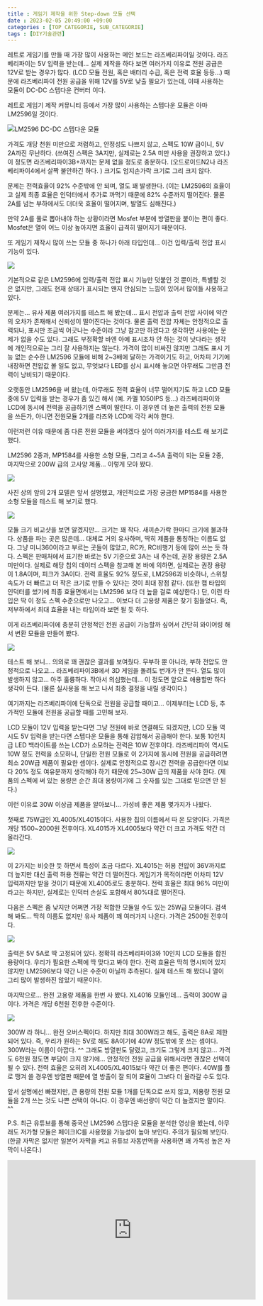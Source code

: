 ```yaml
---
title : 게임기 제작을 위한 Step-down 모듈 선택
date : 2023-02-05 20:49:00 +09:00
categories : [TOP_CATEGORIE, SUB_CATEGORIE]
tags : [DIY기술관련]
---
```


레트로 게임기를 만들 때 가장 많이 사용하는 메인 보드는 라즈베리파이일 것이다.
라즈베리파이는 5V 입력을 받는데...
실제 제작을 하다 보면 여러가지 이유로 전원 공급은 12V로 받는 경우가 많다.
(LCD 모듈 전원, 혹은 배터리 수급, 혹은 전력 효율 등등...)
때문에 라즈베리파이 전원 공급을 위해 12V를 5V로 낮출 필요가 있는데, 이때 사용하는 모듈이 DC-DC 스텝다운 컨버터 이다.

레트로 게임기 제작 커뮤니티 등에서 가장 많이 사용하는 스텝다운 모듈은 아마 LM2596일 것이다.​

![LM2596 DC-DC 스텝다운 모듈](https://velog.velcdn.com/images/amos42/post/0684c832-60c0-4a8e-a3b5-a98af78c08e2/image.jpg)

가격도 개당 천원 미만으로 저렴하고, 안정성도 나쁘지 않고, 스펙도 10W 급이니, 5V 2A까진 무난하다. (쓰여진 스펙은 3A지만, 실제로는 2.5A 미만 사용을 권장하고 있다.) 이 정도면 라즈베리파이3B+까지는 문제 없을 정도로 충분하다. (오드로이드N2나 라즈베리파이4에서 살짝 불안하긴 하다. ) 크기도 엄지손가락 크기로 그리 크지 않다.

문제는 전력효율이 92% 수준밖에 안 되며, 열도 꽤 발생한다. (이는 LM2596의 효율이고 실제 최종 효율은 인덕터에서 추가로 까먹기 때문에 82% 수준까지 떨어진다. 물론 2A를 넘는 부하에서도 더더욱 효율이 떨어지며, 발열도 심해진다.)

만약 2A를 풀로 뽑아내야 하는 상황이라면 Mosfet 부분에 방열판을 붙이는 편이 좋다. Mosfet은 열이 어느 이상 높아지면 효율이 급격히 떨어지기 때문이다.

또 게임기 제작시 많이 쓰는 모듈 중 하나가 아래 타입인데... 이건 입력/출력 전압 표시 기능이 있다.

![](https://velog.velcdn.com/images/amos42/post/941c8727-b907-4147-889a-0bfaa8366dad/image.jpg)

기본적으로 같은 LM2596에 입력/출력 전압 표시 기능만 덧붙인 것 뿐이라, 특별할 것은 없지만, 그래도 현재 상태가 표시되는 왠지 안심되는 느낌이 있어서 많이들 사용하고 있다.

문제는... 유사 제품 여러가지를 테스트 해 봤는데... 표시 전압과 출력 전압 사이에 약간의 오차가 존재해서 신뢰성이 떨어진다는 것이다. 물론 출력 전압 자체는 안정적으로 출력되나, 표시만 조금씩 어긋나는 수준이라 그냥 참고만 하겠다고 생각하면 사용에는 문제가 없을 수도 있다.
그래도 부정확할 바엔 아예 표시조차 안 하는 것이 낫다라는 생각에 개인적으로는 그리 잘 사용하지는 않는다. 가격이 많이 비싸진 않지만 그래도 표시 기능 없는 순수한 LM2596 모듈에 비해 2~3배에 달하는 가격이기도 하고, 어차피 기기에 내장하면 전압값 볼 일도 없고, 무엇보다 LED를 상시 표시해 놓으면 아무래도 그만큼 전력이 낭비되기 때문이다.

오랫동안 LM2596을 써 왔는데, 아무래도 전력 효율이 너무 떨어지기도 하고 LCD 모듈 중에 5V 입력을 받는 경우가 좀 있긴 해서 (예. 카멜 1050IPS 등...) 라즈베리파이와 LCD에 동시에 전력을 공급하기엔 스펙이 딸린다.
이 경우엔 더 높은 출력의 전원 모듈을 쓰든가, 아니면 전원모듈 2개를 라즈와 LCD에 각각 써야 한다.

이런저런 이유 때문에 좀 다른 전원 모듈을 써야겠다 싶어 여러가지를 테스트 해 보기로 했다.

LM2596 2종과, MP1584를 사용한 소형 모듈, 그리고 4~5A 출력이 되는 모듈 2종,  마지막으로 200W 급의 고사양 제품... 이렇게 모아 봤다.

![](https://velog.velcdn.com/images/amos42/post/1f8abbd9-978c-4e7b-9efe-b4f54b729e9b/image.jpg)

사진 상의 앞의 2개 모델은 앞서 설명했고, 개인적으로 가장 궁금한 MP1584를 사용한 소형 모듈을 테스트 해 보기로 했다.

![](https://velog.velcdn.com/images/amos42/post/b618a6be-e452-4ccf-8b19-fc15a209584f/image.jpg)

모듈 크기 비교샷을 보면 알겠지만... 크기는 꽤 작다. 새끼손가락 한마디 크기에 불과하다.
상품을 파는 곳은 많은데... 대체로 거의 유사하며, 딱히 제품을 통칭하는 이름도 없다. 그냥 미니360이라고 부르는 곳들이 많았고, RC카, RC비행기 등에 많이 쓰는 듯 하다.
스펙은 판매처에서 표기한 바로는 5V 기준으로 3A는 내 주는데, 권장 용량은 2.5A 미만이다.
실제로 해당 칩의 데이터 스펙을 참고해 본 바에 의하면, 실제로는 권장 용량이 1.8A이며, 피크가 3A이다.
전력 효율도 92% 정도로, LM2596과 비슷하나, 스위칭 속도가 더 빠르고 더 작은 크기로 만들 수 있다는 것이 최대 장점 같다. (또한 캡 타입의 인덕터를 썼기에 최종 효율면에서는 LM2596 보다 더 높을 걸로 예상한다.)
단, 이런 타입은 딱 이 정도 스펙 수준으로만 나오고... 이보다 더 고용량 제품은 찾기 힘들었다. 즉, 저부하에서 최대 효율을 내는 타입이라 보면 될 듯 하다.

이게 라즈베리파이에 충분히 안정적인 전원 공급이 가능할까 싶어서 간단히 와이어링 해서 변환 모듈을 만들어 봤다.

![](https://velog.velcdn.com/images/amos42/post/e8d5debf-f65c-4916-a846-9e64c6ac5f86/image.jpg)

테스트 해 보니... 의외로 꽤 괜찮은 결과를 보여줬다.
무부하 뿐 아니라, 부하 전압도 안정적으로 나오고...
라즈베리파이3B에서 3D 게임을 돌려도 번개가 안 뜬다.
열도 많이 발생하지 않고... 아주 훌륭하다.
작아서 의심했는데... 이 정도면 앞으로 애용할만 하다 생각이 든다.
(물론 실사용을 해 보고 나서 최종 결정을 내릴 생각이다.)

여기까지는 라즈베리파이에 단독으로 전원을 공급할 때이고...
이제부터는 LCD 등, 추가적인 모듈에 전원을 공급할 때를 고민해 보자.

LCD 모듈이 12V 입력을 받는다면 그냥 전원에 바로 연결해도 되겠지만,
LCD 모듈 역시도 5V 입력을 받는다면 스텝다운 모듈을 통해 감압해서 공급해야 한다.
보통 10인치급 LED 백라이트를 쓰는 LCD가 소모하는 전력은 10W 전후이다. 라즈베리파이 역시도 10W 정도 전력을 소모하니, 단일한 전원 모듈로 이 2가지에 동시에 전원을 공급하려면 최소 20W급 제품이 필요한 셈이다.
실제로 안정적으로 장시간 전력을 공급한다면 이보다 20% 정도 여유분까지 생각해야 하기 때문에 25~30W 급의 제품을 사야 한다.
(제품의 스펙에 써 있는 용량은 순간 최대 용량이기에 그 숫자를 있는 그대로 믿으면 안 된다.)

이런 이유로 30W 이상급 제품을 알아보니... 가성비 좋은 제품 몇가지가 나왔다.

첫째로 75W급인 XL4005/XL4015이다. 사용한 칩의 이름에서 따 온 모양이다.
가격은 개당 1500~2000원 전후이다. XL4015가 XL4005보다 약간 더 크고 가격도 약간 더 올라간다.

![](https://velog.velcdn.com/images/amos42/post/fdcb3c1b-58a1-4ed1-9f52-34c79e1a400c/image.jpg)

이 2가지는 비슷한 듯 하면서 특성이 조금 다르다.
XL4015는 허용 전압이 36V까지로 더 높지만 대신 출력 허용 전류는 약간 더 떨어진다.
게임기가 목적이라면 어차피 12V 입력까지만 받을 것이기 때문에 XL4005로도 충분하다.
전력 효율은 최대 96% 미만이라고는 하지만, 실제로는 인덕터 손실도 포함해서 80%대로 떨어진다.

다음은 스펙은 좀 낮지만 어쩌면 가장 적합한 모듈일 수도 있는 25W급 모듈이다.
검색해 봐도... 딱히 이름도 없지만 유사 제품이 꽤 여러가지 나온다.
가격은 2500원 전후이다.

![](https://velog.velcdn.com/images/amos42/post/452097a9-a142-4d69-a1c1-91761794467e/image.jpg)

출력은 5V 5A로 딱 고정되어 있다.
정확히 라즈베리파이3와 10인치 LCD 모듈을 합친 용량이다.
우리가 필요한 스펙에 딱 맞다고 봐야 한다.
전력 효율은 딱히 명시되어 있지 않지만 LM2596보다 약간 나은 수준이 아닐까 추측된다.
실제 테스트 해 봤더니 열이 그리 많이 발생하진 않았기 때문이다.

마지막으로... 완전 고용량 제품을 한번 사 봤다.
XL4016 모듈인데... 출력이 300W 급이다. 가격은 개당 6천원 전후한 수준이다.

![](https://velog.velcdn.com/images/amos42/post/152a590d-b3fd-4a41-9bb2-ae241da5cb10/image.jpg)

300W 라 하니... 완전 오버스펙이다.
하지만 최대 300W라고 해도, 출력은 8A로 제한되어 있다. 즉, 우리가 원하는 5V로 해도 8A이기에 40W 정도밖에 못 쓰는 셈이다. 300W라는 이름이 아깝다. ^^
그래도 방열판도 달렸고, 크기도 그렇게 크지 않고... 가격도 6천원 정도면 부담이 크지 않기에...
안정적인 전원 공급을 위해서라면 괜찮은 선택이 될 수 있다.
전력 효율은 오히려 XL4005/XL4015보다 약간 더 좋은 편이다.
40W를 풀로 땡겨 쓸 경우엔 방열판 때문에 열 방출이 잘 되어 효율이 그보다 더 올라갈 수도 있다.

앞서 설명에선 빠졌지만,
큰 용량의 전원 모듈 1개를 단독으로 쓰지 않고,
저용량 전원 모듈을 2개 쓰는 것도 나쁜 선택이 아니다.
이 경우엔 배선량이 약간 더 늘겠지만 말이다. ^^


P.S. 최근 유튜브를 통해 중국산 LM2596 스텝다운 모듈을 분석한 영상을 봤는데, 아무래도 저가형 모듈은 페이크IC를 사용했을 가능성이 높아 보인다. 주의가 필요해 보인다.
(한글 자막은 없지만 일본어 자막을 켜고 유튜브 자동번역을 사용하면 꽤 가독성 높은 자막이 나온다.)

<iframe width="560" height="315" src="https://www.youtube.com/embed/XZdU_vc8e1k" title="YouTube video player" frameborder="0" allow="accelerometer; autoplay; clipboard-write; encrypted-media; gyroscope; picture-in-picture; web-share" allowfullscreen></iframe>
